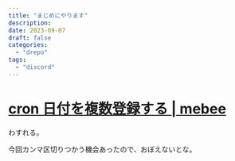 ```yaml
---
title: "まじめにやります"
description:
date: 2023-09-07
draft: false
categories:
  - "drepo"
tags:
  - "discord"
---
```


# [cron 日付を複数登録する | mebee](https://mebee.info/2022/12/03/post-87411/)

わすれる。

今回カンマ区切りつかう機会あったので、おぼえないとな。
